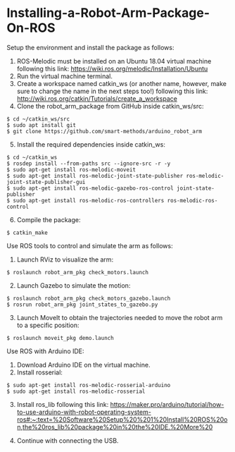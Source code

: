# Installing-a-Robot-Arm-Package-On-ROS


Setup the environment and install the package as follows:
  1.	ROS-Melodic must be installed on an Ubuntu 18.04 virtual machine following this link: https://wiki.ros.org/melodic/Installation/Ubuntu 
  2.	Run the virtual machine terminal.
  3.	Create a workspace named catkin_ws (or another name, however, make sure to change the name in the next steps too!) following this link: http://wiki.ros.org/catkin/Tutorials/create_a_workspace 
  4.	Clone the robot_arm_package from GitHub inside catkin_ws/src:
  ```
  $ cd ~/catkin_ws/src
  $ sudo apt install git
  $ git clone https://github.com/smart-methods/arduino_robot_arm
  ```
  5.	Install the required dependencies inside catkin_ws:
  ```
  $ cd ~/catkin_ws
  $ rosdep install --from-paths src --ignore-src -r -y
  $ sudo apt-get install ros-melodic-moveit
  $ sudo apt-get install ros-melodic-joint-state-publisher ros-melodic-joint-state-publisher-gui
  $ sudo apt-get install ros-melodic-gazebo-ros-control joint-state-publisher
  $ sudo apt-get install ros-melodic-ros-controllers ros-melodic-ros-control
  ```
  6.	Compile the package:
  ```
  $ catkin_make
  ```
      
Use ROS tools to control and simulate the arm as follows:
  1.	Launch RViz to visualize the arm:
  ```
  $ roslaunch robot_arm_pkg check_motors.launch
  ```
  2.	Launch Gazebo to simulate the motion:
  ```
  $ roslaunch robot_arm_pkg check_motors_gazebo.launch
  $ rosrun robot_arm_pkg joint_states_to_gazebo.py
  ```
  3.	Launch MoveIt to obtain the trajectories needed to move the robot arm to a specific position:
  ```
  $ roslaunch moveit_pkg demo.launch
  ```
      
Use ROS with Arduino IDE:
  1.	Download Arduino IDE on the virtual machine.
  2.	Install rosserial: 
  ```
  $ sudo apt-get install ros-melodic-rosserial-arduino
  $ sudo apt-get install ros-melodic-rosserial
  ```
  3.	Install ros_lib following this link: https://maker.pro/arduino/tutorial/how-to-use-arduino-with-robot-operating-system-ros#:~:text=%20Software%20Setup%20%201%20Install%20ROS%20on,the%20ros_lib%20package%20in%20the%20IDE.%20More%20 
  
  4.	Continue with connecting the USB.

